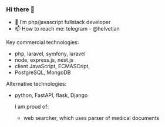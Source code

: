 ### Hi there 👋
- 🔭 I’m php/javascript fullstack developer
-  📫 How to reach me: telegram - @helvetian

Key commercial technologies:
- php, laravel, symfony, laravel
- node, express.js, nest.js
- client JavaScript, ECMASCript,
- PostgreSQL, MongoDB

Alternative technologies:
- python, FastAPI, flask, Django
  
  I am proud of:
  - web searcher, which uses parser of medical documents


<!--
**vetsinen/vetsinen** is a ✨ _special_ ✨ repository because its `README.md` (this file) appears on your GitHub profile.

Here are some ideas to get you started:

- 🔭 I’m currently working on ...
- 🌱 I’m currently learning ...
- 👯 I’m looking to collaborate on ...
- 🤔 I’m looking for help with ...
- 💬 Ask me about ...
- 📫 How to reach me: ...
- 😄 Pronouns: ...
- ⚡ Fun fact: ...
-->
